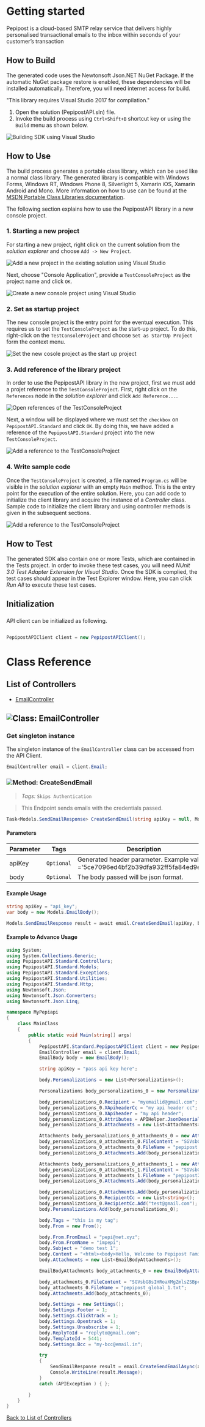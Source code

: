 # Getting started

Pepipost is a cloud-based SMTP relay service that delivers highly personalised transactional emails to the inbox within seconds of your customer’s transaction

## How to Build

The generated code uses the Newtonsoft Json.NET NuGet Package. If the automatic NuGet package restore
is enabled, these dependencies will be installed automatically. Therefore,
you will need internet access for build.

"This library requires Visual Studio 2017 for compilation."
1. Open the solution (PepipostAPI.sln) file.
2. Invoke the build process using `Ctrl+Shift+B` shortcut key or using the `Build` menu as shown below.

![Building SDK using Visual Studio](https://apidocs.io/illustration/cs?step=buildSDK&workspaceFolder=Pepipost%20API-CSharp&workspaceName=PepipostAPI&projectName=PepipostAPI.Standard)

## How to Use

The build process generates a portable class library, which can be used like a normal class library. The generated library is compatible with Windows Forms, Windows RT, Windows Phone 8,
Silverlight 5, Xamarin iOS, Xamarin Android and Mono. More information on how to use can be found at the [MSDN Portable Class Libraries documentation](http://msdn.microsoft.com/en-us/library/vstudio/gg597391%28v=vs.100%29.aspx).

The following section explains how to use the PepipostAPI library in a new console project.

### 1. Starting a new project

For starting a new project, right click on the current solution from the *solution explorer* and choose  ``` Add -> New Project ```.

![Add a new project in the existing solution using Visual Studio](https://apidocs.io/illustration/cs?step=addProject&workspaceFolder=Pepipost%20API-CSharp&workspaceName=PepipostAPI&projectName=PepipostAPI.Standard)

Next, choose "Console Application", provide a ``` TestConsoleProject ``` as the project name and click ``` OK ```.

![Create a new console project using Visual Studio](https://apidocs.io/illustration/cs?step=createProject&workspaceFolder=Pepipost%20API-CSharp&workspaceName=PepipostAPI&projectName=PepipostAPI.Standard)

### 2. Set as startup project

The new console project is the entry point for the eventual execution. This requires us to set the ``` TestConsoleProject ``` as the start-up project. To do this, right-click on the  ``` TestConsoleProject ``` and choose  ``` Set as StartUp Project ``` form the context menu.

![Set the new cosole project as the start up project](https://apidocs.io/illustration/cs?step=setStartup&workspaceFolder=Pepipost%20API-CSharp&workspaceName=PepipostAPI&projectName=PepipostAPI.Standard)

### 3. Add reference of the library project

In order to use the PepipostAPI library in the new project, first we must add a projet reference to the ``` TestConsoleProject ```. First, right click on the ``` References ``` node in the *solution explorer* and click ``` Add Reference... ```.

![Open references of the TestConsoleProject](https://apidocs.io/illustration/cs?step=addReference&workspaceFolder=Pepipost%20API-CSharp&workspaceName=PepipostAPI&projectName=PepipostAPI.Standard)

Next, a window will be displayed where we must set the ``` checkbox ``` on ``` PepipostAPI.Standard ``` and click ``` OK ```. By doing this, we have added a reference of the ```PepipostAPI.Standard``` project into the new ``` TestConsoleProject ```.

![Add a reference to the TestConsoleProject](https://apidocs.io/illustration/cs?step=createReference&workspaceFolder=Pepipost%20API-CSharp&workspaceName=PepipostAPI&projectName=PepipostAPI.Standard)

### 4. Write sample code

Once the ``` TestConsoleProject ``` is created, a file named ``` Program.cs ``` will be visible in the *solution explorer* with an empty ``` Main ``` method. This is the entry point for the execution of the entire solution.
Here, you can add code to initialize the client library and acquire the instance of a *Controller* class. Sample code to initialize the client library and using controller methods is given in the subsequent sections.

![Add a reference to the TestConsoleProject](https://apidocs.io/illustration/cs?step=addCode&workspaceFolder=Pepipost%20API-CSharp&workspaceName=PepipostAPI&projectName=PepipostAPI.Standard)

## How to Test

The generated SDK also contain one or more Tests, which are contained in the Tests project.
In order to invoke these test cases, you will need *NUnit 3.0 Test Adapter Extension for Visual Studio*.
Once the SDK is complied, the test cases should appear in the Test Explorer window.
Here, you can click *Run All* to execute these test cases.

## Initialization

### 

API client can be initialized as following.

```csharp

PepipostAPIClient client = new PepipostAPIClient();
```



# Class Reference

## <a name="list_of_controllers"></a>List of Controllers

* [EmailController](#email_controller)

## <a name="email_controller"></a>![Class: ](https://apidocs.io/img/class.png "PepipostAPI.Standard.Controllers.EmailController") EmailController

### Get singleton instance

The singleton instance of the ``` EmailController ``` class can be accessed from the API Client.

```csharp
EmailController email = client.Email;
```

### <a name="create_send_email"></a>![Method: ](https://apidocs.io/img/method.png "PepipostAPI.Standard.Controllers.EmailController.CreateSendEmail") CreateSendEmail

> *Tags:*  ``` Skips Authentication ``` 

> This Endpoint sends emails with the credentials passed.


```csharp
Task<Models.SendEmailResponse> CreateSendEmail(string apiKey = null, Models.EmailBody body = null)
```

#### Parameters

| Parameter | Tags | Description |
|-----------|------|-------------|
| apiKey |  ``` Optional ```  | Generated header parameter. Example value ='5ce7096ed4bf2b39dfa932ff5fa84ed9ed8' |
| body |  ``` Optional ```  | The body passed will be json format. |


#### Example Usage

```csharp
string apiKey = "api_key";
var body = new Models.EmailBody();

Models.SendEmailResponse result = await email.CreateSendEmail(apiKey, body);
```

#### Example to Advance Usage
```csharp
using System;
using System.Collections.Generic;
using PepipostAPI.Standard.Controllers;
using PepipostAPI.Standard.Models;
using PepipostAPI.Standard.Exceptions;
using PepipostAPI.Standard.Utilities;
using PepipostAPI.Standard.Http;
using Newtonsoft.Json;
using Newtonsoft.Json.Converters;
using Newtonsoft.Json.Linq;

namespace MyPepiapi
{
    class MainClass
    {
        public static void Main(string[] args)
        {
            PepipostAPI.Standard.PepipostAPIClient client = new PepipostAPI.Standard.PepipostAPIClient();
            EmailController email = client.Email;
            EmailBody body = new EmailBody();

            string apiKey = "pass api key here";

            body.Personalizations = new List<Personalizations>();

            Personalizations body_personalizations_0 = new Personalizations();

            body_personalizations_0.Recipient = "myemailid@gmail.com";
            body_personalizations_0.XApiheaderCc = "my api header cc";
            body_personalizations_0.XApiheader = "my api header";
            body_personalizations_0.Attributes = APIHelper.JsonDeserialize<Object>("{\"name\":\"pepi\",\"love\":\"Emails\"}");
            body_personalizations_0.Attachments = new List<Attachments>();

            Attachments body_personalizations_0_attachments_0 = new Attachments();
            body_personalizations_0_attachments_0.FileContent = "SGVsbG8sIHRoaXMgZmlsZSBpcyBhbiBpbmZvcm1hdGlvbmFsIGZpbGU6OiBTZW5kaW5nIGVtYWlscyB0byB0aGUgaW5ib3ggaXMgd2hhdCB3ZSBkbywgYnV0IHRoYXTigJlzIG5vdCB0aGUgb25seSByZWFzb24gd2h5IGRldmVsb3BlcnMgYW5kIGVudGVycHJpc2VzIGxvdmUgdXMuIFdlIGFyZSB0aGUgb25seSBFU1AgdGhhdCBkb2VzbuKAmXQgY2hhcmdlIGZvciBlbWFpbHMgb3BlbmVkLg==";
            body_personalizations_0_attachments_0.FileName = "pepipost.txt";
            body_personalizations_0.Attachments.Add(body_personalizations_0_attachments_0);

            Attachments body_personalizations_0_attachments_1 = new Attachments();
            body_personalizations_0_attachments_1.FileContent = "SGVsbG8sIHRoaXMgZmlsZSBpcyBhbiBpbmZvcm1hdGlvbmFsIGZpbGU6OiBTZW5kaW5nIGVtYWlscyB0byB0aGUgaW5ib3ggaXMgd2hhdCB3ZSBkbywgYnV0IHRoYXTigJlzIG5vdCB0aGUgb25seSByZWFzb24gd2h5IGRldmVsb3BlcnMgYW5kIGVudGVycHJpc2VzIGxvdmUgdXMuIFdlIGFyZSB0aGUgb25seSBFU1AgdGhhdCBkb2VzbuKAmXQgY2hhcmdlIGZvciBlbWFpbHMgb3BlbmVkLg==";
            body_personalizations_0_attachments_1.FileName = "pepipost2ndatt.txt";
            body_personalizations_0.Attachments.Add(body_personalizations_0_attachments_1);

            body_personalizations_0.Attachments.Add(body_personalizations_0_attachments_1);
            body_personalizations_0.RecipientCc = new List<string>();
            body_personalizations_0.RecipientCc.Add("test@gmail.com");
            body.Personalizations.Add(body_personalizations_0);

            body.Tags = "this is my tag";
            body.From = new From();

            body.From.FromEmail = "pepi@net.xyz";
            body.From.FromName = "impepi";
            body.Subject = "demo test 1";
            body.Content = "<html><body>Hello, Welcome to Pepipost Family.<br>My name is [% name %].<br>my love is sending [% love %]</body> </html>";
            body.Attachments = new List<EmailBodyAttachments>();

            EmailBodyAttachments body_attachments_0 = new EmailBodyAttachments();

            body_attachments_0.FileContent = "SGVsbG8sIHRoaXMgZmlsZSBpcyBhbiBpbmZvcm1hdGlvbmFsIGZpbGU6OiBTZW5kaW5nIGVtYWlscyB0byB0aGUgaW5ib3ggaXMgd2hhdCB3ZSBkbywgYnV0IHRoYXTigJlzIG5vdCB0aGUgb25seSByZWFzb24gd2h5IGRldmVsb3BlcnMgYW5kIGVudGVycHJpc2VzIGxvdmUgdXMuIFdlIGFyZSB0aGUgb25seSBFU1AgdGhhdCBkb2VzbuKAmXQgY2hhcmdlIGZvciBlbWFpbHMgb3BlbmVkLg==";
            body_attachments_0.FileName = "pepipost_global_1.txt";
            body.Attachments.Add(body_attachments_0);

            body.Settings = new Settings();
            body.Settings.Footer = 1;
            body.Settings.Clicktrack = 1;
            body.Settings.Opentrack = 1;
            body.Settings.Unsubscribe = 1;
            body.ReplyToId = "replyto@gmail.com";
            body.TemplateId = 5441;
            body.Settings.Bcc = "my-bcc@email.in";

            try
            {
                SendEmailResponse result = email.CreateSendEmailAsync(apiKey, body).Result;
                Console.WriteLine(result.Message);
            }
            catch (APIException ) { };

        }
    }
}
```

[Back to List of Controllers](#list_of_controllers)


